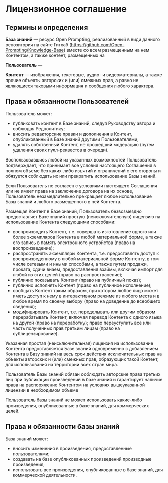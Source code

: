 # Лицензионное соглашение


## Термины и определения

**База знаний** — ресурс Open Prompting, реализованный в види данного репозитория на сайте Гитхаб (https://github.com/Open-Prompting/Knowledge-Base) вместе со всем размещенным на нем Контентом, а также контент, размещенных на 

**Пользователь** — 

**Контент** — изображения, текстовые, аудио- и видеоматериалы, а также прочие объекты авторских и (или) смежных прав, а равно не являющиеся таковыми информация и сообщения любого характера.



## Права и обязанности Пользователей

Пользователь может:
  * публиковать контент в Базе знаний, следуя Руководству автора и соблюдая Редполитику;
  * вносить редакторские правки и дополнения в Контент, опубликованный в Базе знаний другими Пользователями;
  * удалять собственный Контент, не прошедший модерацию (путем удаления своих пулл-реквестов в очереди).

Воспользовавшись любой из указанных возможностей Пользователь подтверждает, что принимает все условия настоящего Соглашения в полном объеме без каких-либо изъятий и ограничений с его стороны и обязуется соблюдать их или прекратить использование Базы знаний. 

Если Пользователь не согласен с условиями настоящего Соглашения или не имеет права на заключение договора на их основе, Пользователь незамедлительно прекращает любое использование Базы знаний и любого размещенного в ней Контента.

Размещая Контент в Базе знаний, Пользователь безвозмездно предоставляет Базе знаний простую (неисключительную) лицензию на использование Контента следующими способами:
  * воспроизводить Контент, т.е. совершать изготовление одного или более экземпляров Контента в любой материальной форме, а также его запись в память электронного устройства (право на воспроизведение);
  * распространять экземпляры Контента, т.е. предоставлять доступ к воспроизведенному в любой материальной форме Контенту, в том числе сетевыми и иными способами, а также путем продажи, проката, сдачи внаем, предоставления взаймы, включая импорт для любой из этих целей (право на распространение);
  * публично показывать Контент (право на публичный показ);
  * публично исполнять Контент (право на публичное исполнение);
  * сообщать Контент таким образом, при котором любое лицо может иметь доступ к нему в интерактивном режиме из любого места и в любое время по своему выбору (право на доведение до всеобщего сведения);
  * модифицировать Контент, т.е. переделывать или другим образом перерабатывать Контент, включая перевод Контента с одного языка на другой (право на переработку);
право переуступить все или часть полученных прав третьим лицам (право на сублицензирование).

Указанная простая (неисключительная) лицензия на использование Контента предоставляется Базе знаний одновременно с добавлением Контента в Базу знаний на весь срок действия исключительных прав на объекты авторских и (или) смежных прав, образующих такой Контент, для использования на территории всех стран мира.

Пользователь Базы знаний обязан соблюдать авторские права третьих лиц при публикации произведений в базе знаний и гарантирует наличие права на распоряжение Контентом на условиях вышеуказанной лицензии в необходимом объеме

Пользователь базы знаний не может использовать какие-либо произведения, опубликованные в базе знаний, для коммерческих целей.


## Права и обязанности базы знаний

База знаний может:
  * вносить изменения в произведения, предоставленные пользователями;
  * создавать на базе опубликованных произведений производные произведения;
  * использовать все произведения, опубликованные в базе знаний, для коммерческой деятельности.
